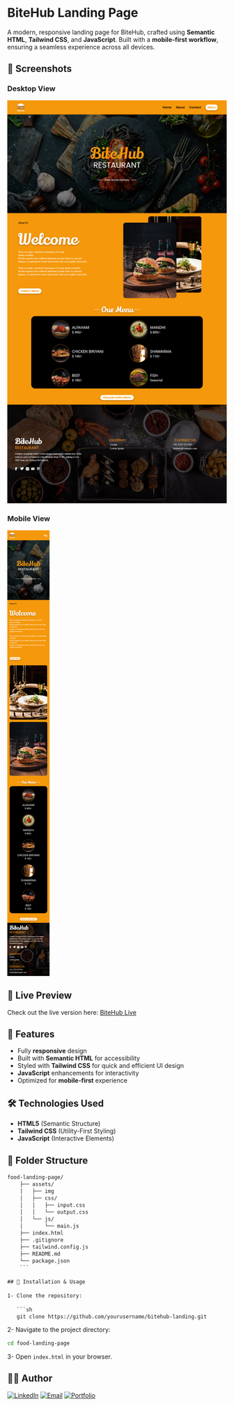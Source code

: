 # BiteHub Landing Page

A modern, responsive landing page for BiteHub, crafted using **Semantic HTML**, **Tailwind CSS**, and **JavaScript**. Built with a **mobile-first workflow**, ensuring a seamless experience across all devices.

## 📸 Screenshots

### Desktop View

![BiteHub Desktop Screenshot](./assets/img/screenshot-desktop.png)

### Mobile View

![BiteHub Mobile Screenshot](./assets/img/screenshot-mobile.png)

## 🚀 Live Preview

Check out the live version here: [BiteHub Live](https://vercel.com/mohamedhesham221s-projects/bite-hub)

## 📌 Features

- Fully **responsive** design
- Built with **Semantic HTML** for accessibility
- Styled with **Tailwind CSS** for quick and efficient UI design
- **JavaScript** enhancements for interactivity
- Optimized for **mobile-first** experience

## 🛠️ Technologies Used

- **HTML5** (Semantic Structure)
- **Tailwind CSS** (Utility-First Styling)
- **JavaScript** (Interactive Elements)

## 📂 Folder Structure

```
food-landing-page/
    ├── assets/
    │   ├── img
    │   ├── css/
    │   │   ├── input.css
    │   │   └── output.css
    │   └── js/
    │       └── main.js
    ├── index.html
    ├── .gitignore
    ├── tailwind.config.js
    ├── README.md
    └── package.json
    ```

## 📌 Installation & Usage

1- Clone the repository:

   ```sh
   git clone https://github.com/yourusername/bitehub-landing.git
   ```

2- Navigate to the project directory:

   ```sh
   cd food-landing-page
   ```

3- Open `index.html` in your browser.

## 👨‍💻 Author

[![LinkedIn](https://img.shields.io/badge/LinkedIn-0077B5?style=for-the-badge&logo=linkedin&logoColor=white)](https://www.linkedin.com/in/muhammad-hisham-23544b253/)
[![Email](https://img.shields.io/badge/Email-D14836?style=for-the-badge&logo=gmail&logoColor=white)](mailto:muhammedheshamm2@gmail.com)
[![Portfolio](https://img.shields.io/badge/Portfolio-000000?style=for-the-badge&logo=firefox&logoColor=white)](https://muhammadhisham2024.netlify.app/)
